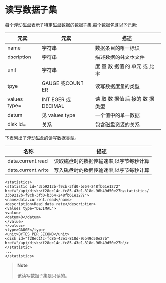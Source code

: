 # 读写数据子集

每个浮动磁盘表示了特定磁盘数据的数据子集,每个数据包含以下元素:

|元素|元素|描述|
|----|----|----|
|name|字符串|数据条目的唯一标识|
|dscription|字符串|描述数据的纯文本文件|
|unit|字符串|度 量 数 据值 的 单元 或 比率|
|tpye|GAUGE 或COUNT ER|读写数据度量的类型|
|values type=|INT EGER 或DECIMAL|读 取 数 据值 后 接的 数 据类型|
|datum|见 values type|一个值中的单一数据|
|disk id=|关系|包含磁盘资源的关系|

下表列出了浮动磁盘的读写数据类型。

|名称|描述|
|----|----|
|data.current.read|读取磁盘时的数据传输速率,以字节每秒计算|
|data.current.write|写入磁盘时的数据传输速率,以字节每秒计算|

                                
    <statistics>
    <statistic id="33b9212b-f9cb-3fd0-b364-248fb61e1272"
    href="/api/disks/f28ec14c-fc85-43e1-818d-96b49d50e27b/statistics/
    33b9212b-f9cb-3fd0-b364-248fb61e1272">
    <name>data.current.read</name>
    <description>Read data rate</description>
    <values type="DECIMAL">
    <value>
    <datum>0</datum>
    </value>
    </values>
    <type>GAUGE</type>
    <unit>BYTES_PER_SECOND</unit>
    <disk id="f28ec14c-fc85-43e1-818d-96b49d50e27b"
    href="/api/disks/f28ec14c-fc85-43e1-818d-96b49d50e27b"/>
    </statistic>
    ...
    </statistics>
                                
                            

> **Note**
>
> 该读写数据子集是只读的。

